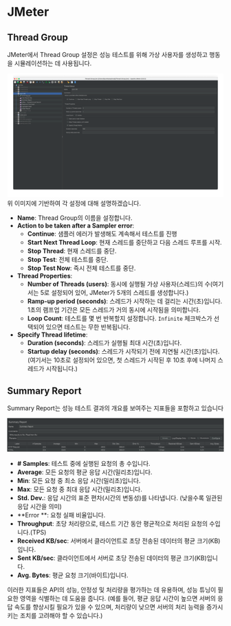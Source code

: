 # JMeter

## Thread Group

JMeter에서 Thread Group 설정은 성능 테스트를 위해 가상 사용자를 생성하고 행동을 시뮬레이션하는 데 사용됩니다. 

![Thread Group](images/jmeter_thread_group.png)위 이미지에 기반하여 각 설정에 대해 설명하겠습니다.

- **Name**: Thread Group의 이름을 설정합니다. 
- **Action to be taken after a Sampler error**:
  - **Continue**: 샘플러 에러가 발생해도 계속해서 테스트를 진행
  - **Start Next Thread Loop**: 현재 스레드를 중단하고 다음 스레드 루프를 시작.
  - **Stop Thread**: 현재 스레드를 중단.
  - **Stop Test**: 전체 테스트를 중단.
  - **Stop Test Now**: 즉시 전체 테스트를 중단.
- **Thread Properties**:
  - **Number of Threads (users)**: 동시에 실행될 가상 사용자(스레드)의 수(여기서는 5로 설정되어 있어, JMeter가 5개의 스레드를 생성합니다.)
  - **Ramp-up period (seconds)**: 스레드가 시작하는 데 걸리는 시간(초)입니다. 1초의 램프업 기간은 모든 스레드가 거의 동시에 시작됨을 의미합니다.
  - **Loop Count**: 테스트를 몇 번 반복할지 설정합니다. `Infinite` 체크박스가 선택되어 있으면 테스트는 무한 반복됩니다.
- **Specify Thread lifetime**:
  - **Duration (seconds)**: 스레드가 실행될 최대 시간(초)입니다.
  - **Startup delay (seconds)**: 스레드가 시작되기 전에 지연될 시간(초)입니다. (여기서는 10초로 설정되어 있으면, 첫 스레드가 시작된 후 10초 후에 나머지 스레드가 시작됩니다.)



## Summary Report

Summary Report는 성능 테스트 결과의 개요를 보여주는 지표들을 포함하고 있습니다

![summary report](images/summary_report.png)

- **# Samples**: 테스트 중에 실행된 요청의 총 수입니다.
- **Average**: 모든 요청의 평균 응답 시간(밀리초)입니다. 
- **Min**: 모든 요청 중 최소 응답 시간(밀리초)입니다.
- **Max**: 모든 요청 중 최대 응답 시간(밀리초)입니다. 
- **Std. Dev.**: 응답 시간의 표준 편차(시간의 변동성)를 나타냅니다. (낮을수록 일관된 응답 시간을 의미)
- **Error **: 요청 실패 비율입니다.
- **Throughput**: 초당 처리량으로, 테스트 기간 동안 평균적으로 처리된 요청의 수입니다.(TPS)
- **Received KB/sec**: 서버에서 클라이언트로 초당 전송된 데이터의 평균 크기(KB)입니다.
- **Sent KB/sec**: 클라이언트에서 서버로 초당 전송된 데이터의 평균 크기(KB)입니다.
- **Avg. Bytes**: 평균 요청 크기(바이트)입니다. 

이러한 지표들은 API의 성능, 안정성 및 처리량을 평가하는 데 유용하며, 성능 튜닝이 필요한 영역을 식별하는 데 도움을 줍니다. (예를 들어, 평균 응답 시간이 높으면 서버의 응답 속도를 향상시킬 필요가 있을 수 있으며, 처리량이 낮으면 서버의 처리 능력을 증가시키는 조치를 고려해야 할 수 있습니다.)



